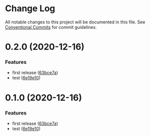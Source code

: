 # Change Log

All notable changes to this project will be documented in this file.
See [Conventional Commits](https://conventionalcommits.org) for commit guidelines.

# 0.2.0 (2020-12-16)


### Features

* first release ([63bce7a](https://github.com/mike-north/js-ts-monorepos/commit/63bce7ae158f7d7bfc090223a57a7c885707e5f1))
* test ([6e19e10](https://github.com/mike-north/js-ts-monorepos/commit/6e19e10a961ca5182857c561aa1a7f34ca2a3ea5))





# 0.1.0 (2020-12-16)


### Features

* first release ([63bce7a](https://github.com/mike-north/js-ts-monorepos/commit/63bce7ae158f7d7bfc090223a57a7c885707e5f1))
* test ([6e19e10](https://github.com/mike-north/js-ts-monorepos/commit/6e19e10a961ca5182857c561aa1a7f34ca2a3ea5))
